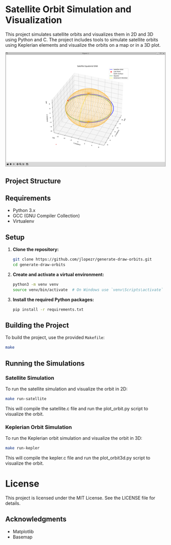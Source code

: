 # Satellite Orbit Simulation and Visualization

This project simulates satellite orbits and visualizes them in 2D and 3D using Python and C. The project includes tools to simulate satellite orbits using Keplerian elements and visualize the orbits on a map or in a 3D plot.

![Satellite Orbit](kepler.png)

## Project Structure


## Requirements

- Python 3.x
- GCC (GNU Compiler Collection)
- Virtualenv

## Setup

1. **Clone the repository:**

    ```sh
    git clone https://github.com/jlopezr/generate-draw-orbits.git
    cd generate-draw-orbits
    ```

2. **Create and activate a virtual environment:**

    ```sh
    python3 -m venv venv
    source venv/bin/activate  # On Windows use `venv\Scripts\activate`
    ```

3. **Install the required Python packages:**

    ```sh
    pip install -r requirements.txt
    ```

## Building the Project

To build the project, use the provided `Makefile`:

```sh
make
```

## Running the Simulations

### Satellite Simulation
To run the satellite simulation and visualize the orbit in 2D:

```sh
make run-satellite
```

This will compile the satellite.c file and run the plot_orbit.py script to visualize the orbit.

### Keplerian Orbit Simulation

To run the Keplerian orbit simulation and visualize the orbit in 3D:

```sh
make run-kepler
```

This will compile the kepler.c file and run the plot_orbit3d.py script to visualize the orbit.

# License
This project is licensed under the MIT License. See the LICENSE file for details.

## Acknowledgments
- Matplotlib
- Basemap